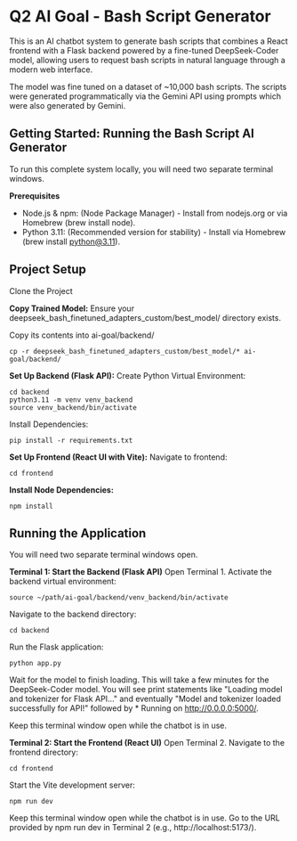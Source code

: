 # Q2 AI Goal - Bash Script Generator

This is an AI chatbot system to generate bash scripts that combines a React frontend with a Flask backend powered by a fine-tuned DeepSeek-Coder model, allowing users to request bash scripts in natural language through a modern web interface.

The model was fine tuned on a dataset of ~10,000 bash scripts. The scripts were generated programmatically via the Gemini API using prompts which were also generated by Gemini.

## Getting Started: Running the Bash Script AI Generator
To run this complete system locally, you will need two separate terminal windows.

**Prerequisites**
- Node.js & npm: (Node Package Manager) - Install from nodejs.org or via Homebrew (brew install node).
- Python 3.11: (Recommended version for stability) - Install via Homebrew (brew install python@3.11).

## Project Setup
Clone the Project

**Copy Trained Model:** 
Ensure your deepseek_bash_finetuned_adapters_custom/best_model/ directory exists. 

Copy its contents into ai-goal/backend/
~~~
cp -r deepseek_bash_finetuned_adapters_custom/best_model/* ai-goal/backend/
~~~

**Set Up Backend (Flask API):**
Create Python Virtual Environment:
~~~
cd backend
python3.11 -m venv venv_backend
source venv_backend/bin/activate
~~~

Install Dependencies:
~~~
pip install -r requirements.txt
~~~

**Set Up Frontend (React UI with Vite):**
Navigate to frontend:
~~~
cd frontend
~~~
**Install Node Dependencies:**
~~~
npm install
~~~

## Running the Application
You will need two separate terminal windows open.

**Terminal 1: Start the Backend (Flask API)**
Open Terminal 1.
Activate the backend virtual environment:
~~~
source ~/path/ai-goal/backend/venv_backend/bin/activate
~~~
Navigate to the backend directory:
~~~
cd backend
~~~
Run the Flask application:
~~~
python app.py
~~~
Wait for the model to finish loading. This will take a few minutes for the DeepSeek-Coder model. You will see print statements like "Loading model and tokenizer for Flask API..." and eventually "Model and tokenizer loaded successfully for API!" followed by * Running on http://0.0.0.0:5000/.

Keep this terminal window open while the chatbot is in use.

**Terminal 2: Start the Frontend (React UI)**
Open Terminal 2.
Navigate to the frontend directory:
~~~
cd frontend
~~~

Start the Vite development server:
~~~
npm run dev
~~~
Keep this terminal window open while the chatbot is in use.
Go to the URL provided by npm run dev in Terminal 2 (e.g., http://localhost:5173/).
